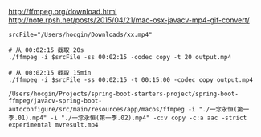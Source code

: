 http://ffmpeg.org/download.html
http://note.rpsh.net/posts/2015/04/21/mac-osx-javacv-mp4-gif-convert/

```shell
srcFile="/Users/hocgin/Downloads/xx.mp4"

# 从 00:02:15 截取 20s
./ffmpeg -i $srcFile -ss 00:02:15 -codec copy -t 20 output.mp4

# 从 00:02:15 截取 15min
./ffmpeg -i $srcFile -ss 00:02:15 -t 00:15:00 -codec copy output.mp4

/Users/hocgin/Projects/spring-boot-starters-project/spring-boot-ffmpeg/javacv-spring-boot-autoconfigure/src/main/resources/app/macos/ffmpeg -i "./一念永恒(第一季.01).mp4" -i "./一念永恒(第一季.02).mp4" -c:v copy -c:a aac -strict experimental mvresult.mp4

```





